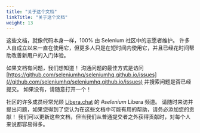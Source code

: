 ```yaml
---
title: "关于这个文档"
linkTitle: "关于这个文档"
weight: 13
---
```


这些文档，就像代码本身一样，100% 由 Selenium 社区中的志愿者维护。
许多人自成立以来一直在使用它，但更多人只是在短时间内使用它，并且已经花时间帮助改善新用户的入门体验。

如果文档有问题，我们想知道！
沟通问题的最佳方式是访问
[https://github.com/seleniumhq/seleniumhq.github.io/issues](//github.com/seleniumhq/seleniumhq.github.io/issues)
并搜索问题是否已经提交。
如果没有，请随意打开一个！

社区的许多成员经常光顾 [Libera.chat](https://libera.chat/) 的 _#selenium_ Libera 频道。
请随时来访并提出问题，如果您得到了您认为在这些文档中可能有用的帮助，请务必添加您的贡献！
我们可以更新这些文档，但当我们从普通提交者之外获得贡献时，对每个人来说都容易得多。
